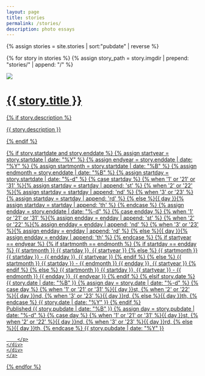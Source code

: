 ```yaml
---
layout: page
title: stories
permalink: /stories/
description: photo essays
---
```


{% assign stories = site.stories | sort:"pubdate" | reverse %}

{% for story in stories %}
{% assign story_path = story.imgdir | prepend: "stories/" | append: "/" %}
<div class="story-link">
    <a href="{{ story.url | prepend: site.baseurl | prepend: site.url }}">
    <img src="{{ story.cover | prepend: story_path | prepend: 'v1/' | prepend: 'w_850,c_limit/' | prepend: site.asset_path | append: '.jpg' }}" />
    <div class="overlay">
    <div class="story-info">
        <h1 class="story-title">{{ story.title }}</h1>
        {% if story.description %}
        <p class="story-desc">{{ story.description }}</p>
        {% endif %}
        <p class="story-date">
            {% if story.startdate and story.enddate %}
                {% assign startyear = story.startdate | date: "%Y" %}
                {% assign endyear = story.enddate | date: "%Y" %}
                {% assign startmonth = story.startdate | date: "%B" %}
                {% assign endmonth = story.enddate | date: "%B" %}
                {% assign startday = story.startdate | date: "%-d" %}
                {% case startday %}
                    {% when '1' or '21' or '31' %}{% assign startday = startday | append: 'st' %}
                    {% when '2' or '22' %}{% assign startday = startday | append: 'nd' %}
                    {% when '3' or '23' %}{% assign startday = startday | append: 'rd' %}
                    {% else %}{{ day }}{% assign startday = startday | append: 'th' %}
                {% endcase %}
                {% assign endday = story.enddate | date: "%-d" %}
                {% case endday %}
                    {% when '1' or '21' or '31' %}{% assign endday = endday | append: 'st' %}
                    {% when '2' or '22' %}{% assign endday = endday | append: 'nd' %}
                    {% when '3' or '23' %}{% assign endday = endday | append: 'rd' %}
                    {% else %}{{ day }}{% assign endday = endday | append: 'th' %}
                {% endcase %}
                {% if startyear == endyear %}
                    {% if startmonth == endmonth %}
                        {% if startday == endday %}
                            {{ startmonth }}
                            {{ startday }},
                            {{ startyear }}
                        {% else %}
                            {{ startmonth }}
                            {{ startday }} - {{ endday }},
                            {{ startyear }}
                        {% endif %}
                    {% else %}
                        {{ startmonth }} {{ startday }} - {{ endmonth }} {{ endday }},
                        {{ startyear }}
                    {% endif %}
                {% else %}
                    {{ startmonth }} {{ startday }}, {{ startyear }} - {{ endmonth }} {{ endday }}, {{ endyear }}
                {% endif %}
            {% elsif story.date %}
                {{ story.date | date: "%B" }}
                {% assign day = story.date | date: "%-d"  %}
                {% case day %}
                  {% when '1' or '21' or '31' %}{{ day }}st,
                  {% when '2' or '22' %}{{ day }}nd,
                  {% when '3' or '23' %}{{ day }}rd,
                  {% else %}{{ day }}th,
                {% endcase %}
                {{ story.date | date: "%Y" }}
            {% endif %}
            <br>
            Published 
            {{ story.pubdate | date: "%B" }}
            {% assign day = story.pubdate | date: "%-d"  %}
            {% case day %}
              {% when '1' or '21' or '31' %}{{ day }}st,
              {% when '2' or '22' %}{{ day }}nd,
              {% when '3' or '23' %}{{ day }}rd,
              {% else %}{{ day }}th,
            {% endcase %}
            {{ story.pubdate | date: "%Y" }}
        </p>
        <p class="story-date">
            
        </p>
    </div>
    </div>
    </a>
</div>

{% endfor %}
